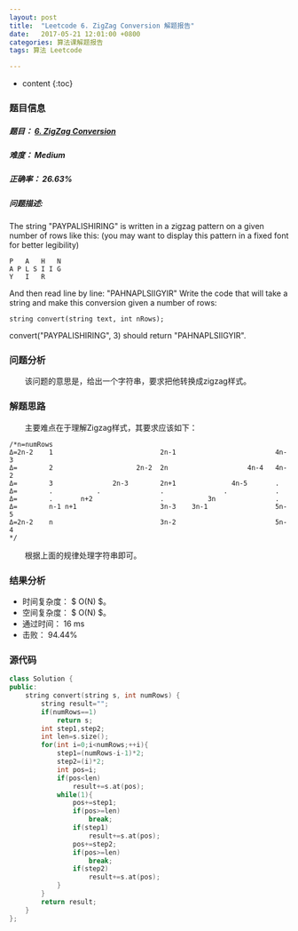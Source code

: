 ```yaml
---
layout: post
title:  "Leetcode 6. ZigZag Conversion 解题报告"
date:   2017-05-21 12:01:00 +0800
categories: 算法课解题报告
tags: 算法 Leetcode

---
```


* content
{:toc}

### 题目信息

##### 题目： [6. ZigZag Conversion](https://leetcode.com/problems/zigzag-conversion/#/description)  

##### 难度： Medium

##### 正确率： 26.63%

##### 问题描述:  

The string "PAYPALISHIRING" is written in a zigzag pattern on a given number of rows like this: (you may want to display this pattern in a fixed font for better legibility)
```
P   A   H   N
A P L S I I G
Y   I   R
```
And then read line by line: "PAHNAPLSIIGYIR"
Write the code that will take a string and make this conversion given a number of rows:
```
string convert(string text, int nRows);
```
convert("PAYPALISHIRING", 3) should return "PAHNAPLSIIGYIR".


### 问题分析

　　该问题的意思是，给出一个字符串，要求把他转换成zigzag样式。

  
### 解题思路

　　主要难点在于理解Zigzag样式，其要求应该如下：
```
/*n=numRows
Δ=2n-2    1                           2n-1                         4n-3
Δ=        2                     2n-2  2n                    4n-4   4n-2
Δ=        3               2n-3        2n+1              4n-5       .
Δ=        .           .               .               .            .
Δ=        .       n+2                 .           3n               .
Δ=        n-1 n+1                     3n-3    3n-1                 5n-5
Δ=2n-2    n                           3n-2                         5n-4
*/
```
　　根据上面的规律处理字符串即可。


### 结果分析

- 时间复杂度： $ O(N) $。
- 空间复杂度： $ O(N) $。
- 通过时间： 16 ms
- 击败： 94.44%

### 源代码

```cpp
class Solution {
public:
    string convert(string s, int numRows) {
        string result="";
        if(numRows==1)
			return s;
        int step1,step2;
        int len=s.size();
        for(int i=0;i<numRows;++i){
            step1=(numRows-i-1)*2;
            step2=(i)*2;
            int pos=i;
            if(pos<len)
                result+=s.at(pos);
            while(1){
                pos+=step1;
                if(pos>=len)
                    break;
				if(step1)
					result+=s.at(pos);
                pos+=step2;
                if(pos>=len)
                    break;
				if(step2)
					result+=s.at(pos);
            }
        }
        return result;
    }
};
```